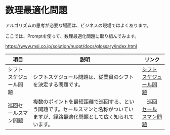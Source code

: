 # 数理最適化問題

アルゴリズムの思考が必要な場面は、ビジネスの現場ではよくあります。

ここでは、Promptを使って、数理最適化問題に取り組んでみます。

https://www.msi.co.jp/solution/nuopt/docs/glossary/index.html

| 項目 | 説明 | リンク |
| --- | --- | --- |
| シフトスケジュール問題 | シフトスケジュール問題は、従業員のシフトを決定する問題です。 | [シフトスケジュール問題](./シフトスケジュール問題.md) |
| 巡回セールスマン問題 | 複数のポイントを最短距離で巡回する、という問題です。セールスマンと名称がついていますが、経路最適化問題として広く知られています。 |　[巡回セールスマン問題](./巡回セールスマン問題.md) |

